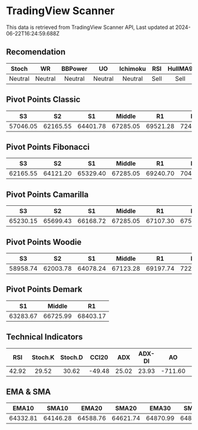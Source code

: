 # TradingView Scanner
This data is retrieved from TradingView Scanner API, Last updated at 2024-06-22T16:24:59.688Z

## Recomendation
| Stoch | WR | BBPower | UO | Ichimoku | RSI | HullMA9 |
| :---: | :---: | :---: | :---: | :---: | :---: | :---: |
| Neutral | Neutral | Neutral | Neutral | Neutral | Sell | Sell |

## Pivot Points Classic
| S3 | S2 | S1 | Middle | R1 | R2 | R3 |
| :---: | :---: | :---: | :---: | :---: | :---: | :---: |
| 57046.05 | 62165.55 | 64401.78 | 67285.05 | 69521.28 | 72404.55 | 77524.05 |

## Pivot Points Fibonacci
| S3 | S2 | S1 | Middle | R1 | R2 | R3 |
| :---: | :---: | :---: | :---: | :---: | :---: | :---: |
| 62165.55 | 64121.20 | 65329.40 | 67285.05 | 69240.70 | 70448.90 | 72404.55 |

## Pivot Points Camarilla
| S3 | S2 | S1 | Middle | R1 | R2 | R3 |
| :---: | :---: | :---: | :---: | :---: | :---: | :---: |
| 65230.15 | 65699.43 | 66168.72 | 67285.05 | 67107.30 | 67576.58 | 68045.87 |

## Pivot Points Woodie
| S3 | S2 | S1 | Middle | R1 | R2 | R3 |
| :---: | :---: | :---: | :---: | :---: | :---: | :---: |
| 58958.74 | 62003.78 | 64078.24 | 67123.28 | 69197.74 | 72242.78 | 74317.24 |

## Pivot Points Demark
| S1 | Middle | R1 |
| :---: | :---: | :---: |
| 63283.67 | 66725.99 | 68403.17 |

## Technical Indicators
| RSI | Stoch.K | Stoch.D | CCI20 | ADX | ADX-DI | AO | Mom | MACD | MACD | W.R | HullMA9 |
| :---: | :---: | :---: | :---: | :---: | :---: | :---: | :---: | :---: | :---: | :---: | :---: |
| 42.92 | 29.52 | 30.62 | -49.48 | 25.02 | 23.93 | -711.60 | -194.22 | -379.34 | -416.29 | -68.78 | 64371.88 |

## EMA & SMA
| EMA10 | SMA10 | EMA20 | SMA20 | EMA30 | SMA30 | EMA50 | SMA50 | EMA100 | SMA100 | EMA200 | SMA200 |
| :---: | :---: | :---: | :---: | :---: | :---: | :---: | :---: | :---: | :---: | :---: | :---: |
| 64332.81 | 64146.28 | 64588.76 | 64621.74 | 64870.99 | 64847.31 | 65428.04 | 65381.78 | 66376.13 | 67128.32 | 66786.27 | 68001.10 |